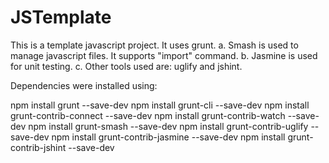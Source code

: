 JSTemplate
==========

This is a template javascript project. It uses grunt.
a. Smash is used to manage javascript files. It supports "import" command.
b. Jasmine is used for unit testing.
c. Other tools used are: uglify and jshint.


Dependencies were installed using:

npm install grunt --save-dev
npm install grunt-cli --save-dev
npm install grunt-contrib-connect --save-dev
npm install grunt-contrib-watch --save-dev
npm install grunt-smash --save-dev
npm install grunt-contrib-uglify --save-dev
npm install grunt-contrib-jasmine --save-dev
npm install grunt-contrib-jshint --save-dev